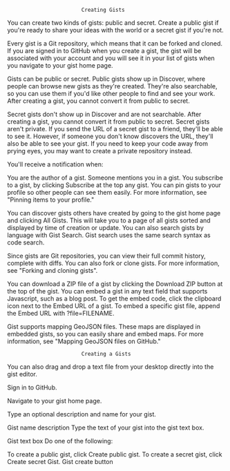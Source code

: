                             Creating Gists
You can create two kinds of gists: public and secret. Create a public gist if you're ready to share your ideas with the world or a secret gist if you're not.

Every gist is a Git repository, which means that it can be forked and cloned. If you are signed in to GitHub when you create a gist, the gist will be associated with your account and you will see it in your list of gists when you navigate to your gist home page.

Gists can be public or secret. Public gists show up in Discover, where people can browse new gists as they're created. They're also searchable, so you can use them if you'd like other people to find and see your work. After creating a gist, you cannot convert it from public to secret.

Secret gists don't show up in Discover and are not searchable. After creating a gist, you cannot convert it from public to secret. Secret gists aren't private. If you send the URL of a secret gist to a friend, they'll be able to see it. However, if someone you don't know discovers the URL, they'll also be able to see your gist. If you need to keep your code away from prying eyes, you may want to create a private repository instead.

You'll receive a notification when:

You are the author of a gist.
Someone mentions you in a gist.
You subscribe to a gist, by clicking Subscribe at the top any gist.
You can pin gists to your profile so other people can see them easily. For more information, see "Pinning items to your profile."

You can discover gists others have created by going to the gist home page and clicking All Gists. This will take you to a page of all gists sorted and displayed by time of creation or update. You can also search gists by language with Gist Search. Gist search uses the same search syntax as code search.

Since gists are Git repositories, you can view their full commit history, complete with diffs. You can also fork or clone gists. For more information, see "Forking and cloning gists".

You can download a ZIP file of a gist by clicking the Download ZIP button at the top of the gist. You can embed a gist in any text field that supports Javascript, such as a blog post. To get the embed code, click the clipboard icon next to the Embed URL of a gist. To embed a specific gist file, append the Embed URL with ?file=FILENAME.

Gist supports mapping GeoJSON files. These maps are displayed in embedded gists, so you can easily share and embed maps. For more information, see "Mapping GeoJSON files on GitHub."

                            Creating a Gists
You can also drag and drop a text file from your desktop directly into the gist editor.

Sign in to GitHub.

Navigate to your gist home page.

Type an optional description and name for your gist.

Gist name description
Type the text of your gist into the gist text box.

Gist text box
Do one of the following:

To create a public gist, click Create public gist.
To create a secret gist, click Create secret Gist.
Gist create button